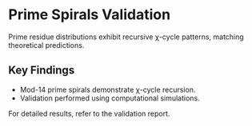 # Prime Spirals Validation

Prime residue distributions exhibit recursive χ-cycle patterns, matching theoretical predictions.

## Key Findings

- Mod-14 prime spirals demonstrate χ-cycle recursion.
- Validation performed using computational simulations.

For detailed results, refer to the validation report.
